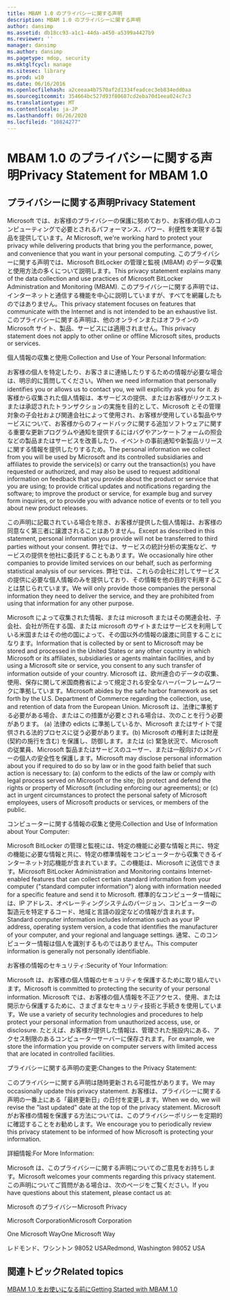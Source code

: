 ```yaml
---
title: MBAM 1.0 のプライバシーに関する声明
description: MBAM 1.0 のプライバシーに関する声明
author: dansimp
ms.assetid: db18cc93-a1c1-44da-a450-a5399a4427b9
ms.reviewer: ''
manager: dansimp
ms.author: dansimp
ms.pagetype: mdop, security
ms.mktglfcycl: manage
ms.sitesec: library
ms.prod: w10
ms.date: 06/16/2016
ms.openlocfilehash: a2ceeaa4b7570af2d1334feadcec3eb834edd0aa
ms.sourcegitcommit: 354664bc527d93f80687cd2eba70d1eea024c7c3
ms.translationtype: MT
ms.contentlocale: ja-JP
ms.lasthandoff: 06/26/2020
ms.locfileid: "10824277"
---
```

# <span data-ttu-id="1ffb2-103">MBAM 1.0 のプライバシーに関する声明</span><span class="sxs-lookup"><span data-stu-id="1ffb2-103">Privacy Statement for MBAM 1.0</span></span>


## <span data-ttu-id="1ffb2-104">プライバシーに関する声明</span><span class="sxs-lookup"><span data-stu-id="1ffb2-104">Privacy Statement</span></span>


<span data-ttu-id="1ffb2-105">Microsoft では、お客様のプライバシーの保護に努めており、お客様の個人のコンピューティングで必要とされるパフォーマンス、パワー、利便性を実現する製品を提供しています。</span><span class="sxs-lookup"><span data-stu-id="1ffb2-105">At Microsoft, we're working hard to protect your privacy while delivering products that bring you the performance, power, and convenience that you want in your personal computing.</span></span> <span data-ttu-id="1ffb2-106">このプライバシーに関する声明では、Microsoft BitLocker の管理と監視 (MBAM) のデータ収集と使用方法の多くについて説明します。</span><span class="sxs-lookup"><span data-stu-id="1ffb2-106">This privacy statement explains many of the data collection and use practices of Microsoft BitLocker Administration and Monitoring (MBAM).</span></span> <span data-ttu-id="1ffb2-107">このプライバシーに関する声明では、インターネットと通信する機能を中心に説明していますが、すべてを網羅したものではありません。</span><span class="sxs-lookup"><span data-stu-id="1ffb2-107">This privacy statement focuses on features that communicate with the Internet and is not intended to be an exhaustive list.</span></span> <span data-ttu-id="1ffb2-108">このプライバシーに関する声明は、他のオンラインまたはオフラインの Microsoft サイト、製品、サービスには適用されません。</span><span class="sxs-lookup"><span data-stu-id="1ffb2-108">This privacy statement does not apply to other online or offline Microsoft sites, products or services.</span></span>

<span data-ttu-id="1ffb2-109">個人情報の収集と使用:</span><span class="sxs-lookup"><span data-stu-id="1ffb2-109">Collection and Use of Your Personal Information:</span></span>

<span data-ttu-id="1ffb2-110">お客様の個人を特定したり、お客さまに連絡したりするための情報が必要な場合は、明示的に質問してください。</span><span class="sxs-lookup"><span data-stu-id="1ffb2-110">When we need information that personally identifies you or allows us to contact you, we will explicitly ask you for it.</span></span> <span data-ttu-id="1ffb2-111">お客様から収集された個人情報は、本サービスの提供、またはお客様がリクエストまたは承認されたトランザクションの実施を目的として、Microsoft とその管理対象の子会社および関連会社によって使用され、お客様が使用している製品やサービスについて、お客様からのフィードバックに関する追加ソフトウェアに関する重要な更新プログラムや通知を提供するにはバグやアンケートフォームの照会などの製品またはサービスを改善したり、イベントの事前通知や新製品リリースに関する情報を提供したりするため。</span><span class="sxs-lookup"><span data-stu-id="1ffb2-111">The personal information we collect from you will be used by Microsoft and its controlled subsidiaries and affiliates to provide the service(s) or carry out the transaction(s) you have requested or authorized, and may also be used to request additional information on feedback that you provide about the product or service that you are using; to provide critical updates and notifications regarding the software; to improve the product or service, for example bug and survey form inquiries, or to provide you with advance notice of events or to tell you about new product releases.</span></span>

<span data-ttu-id="1ffb2-112">この声明に記載されている場合を除き、お客様が提供した個人情報は、お客様の同意なく第三者に譲渡されることはありません。</span><span class="sxs-lookup"><span data-stu-id="1ffb2-112">Except as described in this statement, personal information you provide will not be transferred to third parties without your consent.</span></span> <span data-ttu-id="1ffb2-113">弊社では、サービスの統計分析の実施など、サービスの提供を他社に委託することもあります。</span><span class="sxs-lookup"><span data-stu-id="1ffb2-113">We occasionally hire other companies to provide limited services on our behalf, such as performing statistical analysis of our services.</span></span> <span data-ttu-id="1ffb2-114">弊社では、これらの会社に対してサービスの提供に必要な個人情報のみを提供しており、その情報を他の目的で利用することは禁じられています。</span><span class="sxs-lookup"><span data-stu-id="1ffb2-114">We will only provide those companies the personal information they need to deliver the service, and they are prohibited from using that information for any other purpose.</span></span>

<span data-ttu-id="1ffb2-115">Microsoft によって収集された情報、または microsoft またはその関連会社、子会社、会社が所在する国、または microsoft のサイトまたはサービスを利用している米国またはその他の国によって、その国以外の情報の譲渡に同意することになります。</span><span class="sxs-lookup"><span data-stu-id="1ffb2-115">Information that is collected by or sent to Microsoft may be stored and processed in the United States or any other country in which Microsoft or its affiliates, subsidiaries or agents maintain facilities, and by using a Microsoft site or service, you consent to any such transfer of information outside of your country.</span></span> <span data-ttu-id="1ffb2-116">Microsoft は、欧州連合のデータの収集、使用、保存に関して米国商務省によって規定される安全なハーバーフレームワークに準拠しています。</span><span class="sxs-lookup"><span data-stu-id="1ffb2-116">Microsoft abides by the safe harbor framework as set forth by the U.S. Department of Commerce regarding the collection, use, and retention of data from the European Union.</span></span> <span data-ttu-id="1ffb2-117">Microsoft は、法律に準拠する必要がある場合、またはこの措置が必要とされる場合は、次のことを行う必要があります。 (a) 法律の edicts に準拠しているか、Microsoft またはサイトで提供される法的プロセスに従う必要があります。(b) Microsoft の権利または財産 (契約の施行を含む) を保護し、防御します。または (c) 緊急状況で、Microsoft の従業員、Microsoft 製品またはサービスのユーザー、または一般向けのメンバーの個人の安全性を保護します。</span><span class="sxs-lookup"><span data-stu-id="1ffb2-117">Microsoft may disclose personal information about you if required to do so by law or in the good faith belief that such action is necessary to: (a) conform to the edicts of the law or comply with legal process served on Microsoft or the site; (b) protect and defend the rights or property of Microsoft (including enforcing our agreements); or (c) act in urgent circumstances to protect the personal safety of Microsoft employees, users of Microsoft products or services, or members of the public.</span></span>

<span data-ttu-id="1ffb2-118">コンピューターに関する情報の収集と使用:</span><span class="sxs-lookup"><span data-stu-id="1ffb2-118">Collection and Use of Information about Your Computer:</span></span>

<span data-ttu-id="1ffb2-119">Microsoft BitLocker の管理と監視には、特定の機能に必要な情報と共に、特定の機能に必要な情報と共に、特定の標準情報をコンピューターから収集できるインターネット対応機能が含まれています。この機能は、Microsoft に送信できます。</span><span class="sxs-lookup"><span data-stu-id="1ffb2-119">Microsoft BitLocker Administration and Monitoring contains Internet-enabled features that can collect certain standard information from your computer ("standard computer information") along with information needed for a specific feature and send it to Microsoft.</span></span> <span data-ttu-id="1ffb2-120">標準的なコンピューター情報には、IP アドレス、オペレーティングシステムのバージョン、コンピューターの製造元を特定するコード、地域と言語の設定などの情報が含まれます。</span><span class="sxs-lookup"><span data-stu-id="1ffb2-120">Standard computer information includes information such as your IP address, operating system version, a code that identifies the manufacturer of your computer, and your regional and language settings.</span></span> <span data-ttu-id="1ffb2-121">通常、このコンピューター情報は個人を識別するものではありません。</span><span class="sxs-lookup"><span data-stu-id="1ffb2-121">This computer information is generally not personally identifiable.</span></span>

<span data-ttu-id="1ffb2-122">お客様の情報のセキュリティ:</span><span class="sxs-lookup"><span data-stu-id="1ffb2-122">Security of Your Information:</span></span>

<span data-ttu-id="1ffb2-123">Microsoft は、お客様の個人情報のセキュリティを保護するために取り組んでいます。</span><span class="sxs-lookup"><span data-stu-id="1ffb2-123">Microsoft is committed to protecting the security of your personal information.</span></span> <span data-ttu-id="1ffb2-124">Microsoft では、お客様の個人情報を不正アクセス、使用、または開示から保護するために、さまざまなセキュリティ技術と手続きを使用しています。</span><span class="sxs-lookup"><span data-stu-id="1ffb2-124">We use a variety of security technologies and procedures to help protect your personal information from unauthorized access, use, or disclosure.</span></span> <span data-ttu-id="1ffb2-125">たとえば、お客様が提供した情報は、管理された施設内にある、アクセス制限のあるコンピューターサーバーに保存されます。</span><span class="sxs-lookup"><span data-stu-id="1ffb2-125">For example, we store the information you provide on computer servers with limited access that are located in controlled facilities.</span></span>

<span data-ttu-id="1ffb2-126">プライバシーに関する声明の変更:</span><span class="sxs-lookup"><span data-stu-id="1ffb2-126">Changes to the Privacy Statement:</span></span>

<span data-ttu-id="1ffb2-127">このプライバシーに関する声明は随時更新される可能性があります。</span><span class="sxs-lookup"><span data-stu-id="1ffb2-127">We may occasionally update this privacy statement.</span></span> <span data-ttu-id="1ffb2-128">お客様は、プライバシーに関する声明の一番上にある「最終更新日」の日付を変更します。</span><span class="sxs-lookup"><span data-stu-id="1ffb2-128">When we do, we will revise the "last updated" date at the top of the privacy statement.</span></span> <span data-ttu-id="1ffb2-129">Microsoft がお客様の情報を保護する方法については、このプライバシーポリシーを定期的に確認することをお勧めします。</span><span class="sxs-lookup"><span data-stu-id="1ffb2-129">We encourage you to periodically review this privacy statement to be informed of how Microsoft is protecting your information.</span></span>

<span data-ttu-id="1ffb2-130">詳細情報:</span><span class="sxs-lookup"><span data-stu-id="1ffb2-130">For More Information:</span></span>

<span data-ttu-id="1ffb2-131">Microsoft は、このプライバシーに関する声明についてのご意見をお持ちします。</span><span class="sxs-lookup"><span data-stu-id="1ffb2-131">Microsoft welcomes your comments regarding this privacy statement.</span></span> <span data-ttu-id="1ffb2-132">この声明についてご質問がある場合は、次のページをご覧ください。</span><span class="sxs-lookup"><span data-stu-id="1ffb2-132">If you have questions about this statement, please contact us at:</span></span>

<span data-ttu-id="1ffb2-133">Microsoft のプライバシー</span><span class="sxs-lookup"><span data-stu-id="1ffb2-133">Microsoft Privacy</span></span>

<span data-ttu-id="1ffb2-134">Microsoft Corporation</span><span class="sxs-lookup"><span data-stu-id="1ffb2-134">Microsoft Corporation</span></span>

<span data-ttu-id="1ffb2-135">One Microsoft Way</span><span class="sxs-lookup"><span data-stu-id="1ffb2-135">One Microsoft Way</span></span>

<span data-ttu-id="1ffb2-136">レドモンド、ワシントン 98052 USA</span><span class="sxs-lookup"><span data-stu-id="1ffb2-136">Redmond, Washington 98052 USA</span></span>

## <span data-ttu-id="1ffb2-137">関連トピック</span><span class="sxs-lookup"><span data-stu-id="1ffb2-137">Related topics</span></span>


[<span data-ttu-id="1ffb2-138">MBAM 1.0 をお使いになる前に</span><span class="sxs-lookup"><span data-stu-id="1ffb2-138">Getting Started with MBAM 1.0</span></span>](getting-started-with-mbam-10.md)

 

 





